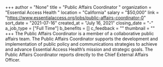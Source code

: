 +++
author = "None"
title = "Public Affairs Coordinator "
organization = "Essential Access Health "
location = "California"
salary = "$50,000"
link = "https://www.essentialaccess.org/jobs/public-affairs-coordinator-0"
sort_date = "2021-07-16"
created_at = "July 16, 2021"
closing_date = "-"
a_job_type = ["Full Time"]
b_benefits = []
c_feedback = ""
thumbnail = ""
+++
The Public Affairs Coordinator is a member of a collaborative public affairs team. The Public Affairs Coordinator supports the development and implementation of public policy and communications strategies to achieve and advance Essential Access Health’s mission and strategic goals. The Public Affairs Coordinator reports directly to the Chief External Affairs Officer.
